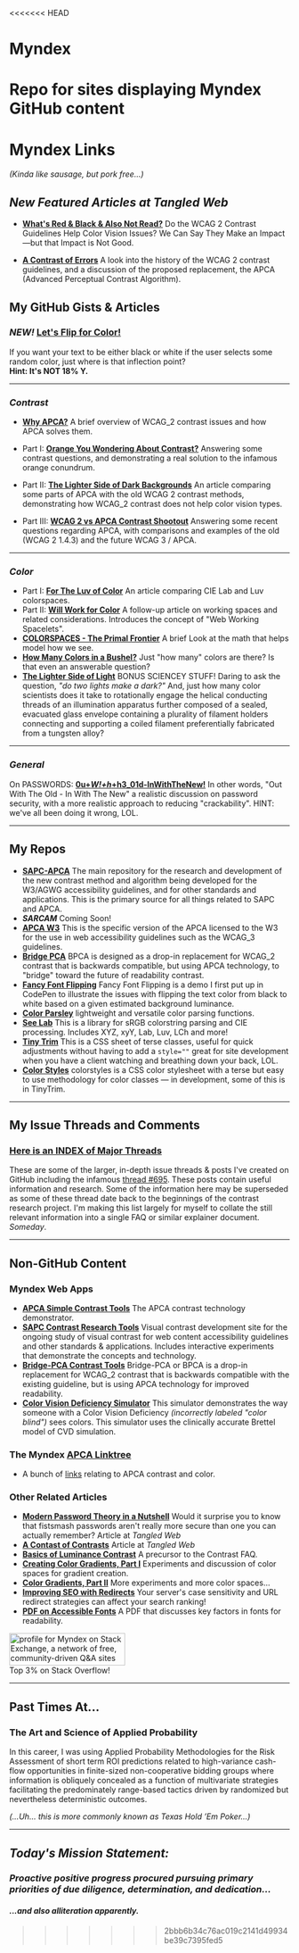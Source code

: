 <<<<<<< HEAD
# Myndex
 Repo for sites displaying Myndex GitHub content
=======
# Myndex Links
_(Kinda like sausage, but pork free...)_

## _New Featured Articles at Tangled Web_

- [**What's Red & Black & Also Not Read?**](https://atangledwebweweave.com/whats-red-black-also-not-read-573b9c0a97ed) Do the WCAG 2 Contrast Guidelines Help Color Vision Issues? We Can Say They Make an Impact—but that Impact is Not Good.

- [**A Contrast of Errors**](https://atangledwebweweave.com/a-contrast-of-errors-373c2665d42a) A look into the history of the WCAG 2 contrast guidelines, and a discussion of the proposed replacement, the APCA (Advanced Perceptual Contrast Algorithm).


## My GitHub Gists & Articles
 
### _NEW!_ [Let's Flip for Color!](https://gist.github.com/Myndex/e1025706436736166561d339fd667493#lets-flip-for-color)
If you want your text to be either black or white if the user selects some random color, just where is that inflection point?        
**Hint: It's NOT 18% Y.**

-----
### _Contrast_ 
- [**Why APCA?**](https://github.com/Myndex/SAPC-APCA/WhyAPCA.md) A brief overview of WCAG_2 contrast issues and how APCA solves them.

- Part I: [**Orange You Wondering About Contrast?**](https://gist.github.com/Myndex/1dadb6dcac596f1cd7a5686a076f697f) Answering some contrast questions, and demonstrating a real solution to the infamous orange conundrum.
- Part II: [**The Lighter Side of Dark Backgrounds**](https://gist.github.com/Myndex/c30dba273aa5eca426ad9f5200917c9d) An article comparing some parts of APCA with the old WCAG 2 contrast methods, demonstrating how WCAG_2 contrast does not help color vision types.
- Part III: [**WCAG 2 vs APCA Contrast Shootout**](https://gist.github.com/Myndex/069a4079b0de2930e72d5401bde9af98#wcag-2-vs-apca-contrast-shootout)
 Answering some recent questions regarding APCA, with comparisons and examples of the old (WCAG 2 1.4.3) and the future WCAG 3 / APCA.

-----
### _Color_

- Part I: [**For The Luv of Color**](https://gist.github.com/Myndex/47c793f8a054041bd2b52caa7ad5271c#file-fortheluvofcolor-md) An article comparing CIE Lab and Luv colorspaces.
- Part II: [**Will Work for Color**](https://gist.github.com/Myndex/10caff6a68e844591e83eadeebfb4347) A follow-up article on working spaces and related considerations. Introduces the concept of "Web Working Spacelets".
- [**COLORSPACES - The Primal Frontier**](https://gist.github.com/Myndex/b21c2621072b93d3a7c1ef8939bc2adb) A brief Look at the math that helps model how we see. 
- [**How Many Colors in a Bushel?**](https://gist.github.com/Myndex/db30607d4fe697de9e582544335bbce6#how-many-colors-in-a-bushel) Just "how many" colors are there? Is that even an answerable question? 
- [**The Lighter Side of Light**](https://gist.github.com/Myndex/b956e5320f77cfd5c3cf451f4ce0acb5#the-lighter-side-of-light) BONUS SCIENCEY STUFF! Daring to ask the question, _"do two lights make a dark?"_ And, just how many color scientists does it take to rotationally engage the helical conducting threads of an illumination apparatus further composed of a sealed, evacuated glass envelope containing a plurality of filament holders connecting and supporting a coiled filament preferentially fabricated from a tungsten alloy?

-----
### _General_
On PASSWORDS: [**0u+_W!+h_+h3_01d-InWithTheNew!**](https://gist.github.com/Myndex/d71875ea431c88db3a22962e28abd164) In other words, "Out With The Old - In With The New" a realistic discussion on password security, with a more realistic approach to reducing "crackability". HINT: we've all been doing it wrong, LOL.

-----
## My Repos
 
- [**SAPC-APCA**](https://github.com/Myndex/SAPC-APCA) The main repository for the research and development of the new contrast method and algorithm being developed for the W3/AGWG accessibility guidelines, and for other standards and applications. This is the primary source for all things related to SAPC and APCA.
- ***SARCAM*** Coming Soon!
- [**APCA W3**](https://github.com/Myndex/apca-w3) This is the specific version of the APCA licensed to the W3 for the use in web accessibility guidelines such as the WCAG_3 guidelines.
- [**Bridge PCA**](https://github.com/Myndex/bridge-pca) BPCA is designed as a drop-in replacement for WCAG_2 contrast that is backwards compatible, but using APCA technology, to "bridge" toward the future of readability contrast.
- [**Fancy Font Flipping**](https://github.com/Myndex/fancyfontflipping/blob/master/README.md#fancy-font-flipping) Fancy Font Flipping is a demo I first put up in CodePen to illustrate the issues with flipping the text color from black to white based on a given estimated background luminance.
- [**Color Parsley**](https://github.com/Myndex/colorparsley) lightweight and versatile color parsing functions.
- [**See Lab**](https://github.com/Myndex/seelab) This is a library for sRGB colorstring parsing and CIE processing. Includes XYZ, xyY, Lab, Luv, LCh and more!
- [**Tiny Trim**](https://github.com/Myndex/tinytrim) This is a CSS sheet of terse classes, useful for quick adjustments without having to add a `style=""` great for site development when you have a client watching and breathing down your back, LOL.
- [**Color Styles**](https://github.com/Myndex/colorstyles) colorstyles is a CSS color stylesheet with a terse but easy to use methodology for color classes — in development, some of this is in TinyTrim.

-----
## My Issue Threads and Comments

### [**Here is an INDEX of Major Threads**](https://github.com/Myndex/Myndex/blob/main/IssuesIndex.md)
These are some of the larger, in-depth issue threads & posts I've created on GitHub including the infamous [thread #695](https://github.com/w3c/wcag/issues/695). These posts contain useful information and research. Some of the information here may be superseded as some of these thread date back to the beginnings of the contrast research project. I'm making this list largely for myself to collate the still relevant information into a single FAQ or similar explainer document. _Someday_.

-----
## Non-GitHub Content

### Myndex Web Apps
- [**APCA Simple Contrast Tools**](https://www.myndex.com/APCA/) The APCA contrast technology demonstrator.
- [**SAPC Contrast Research Tools**](https://www.myndex.com/SAPC/) Visual contrast development site for the ongoing study of visual contrast for web content accessibility guidelines and other standards & applications. Includes interactive experiments that demonstrate the concepts and technology.
- [**Bridge-PCA Contrast Tools**](https://www.myndex.com/BPCA/) Bridge-PCA or BPCA is a drop-in replacement for WCAG\_2 contrast that is backwards compatible with the existing guideline, but is using APCA technology for improved readability.
- [**Color Vision Deficiency Simulator**](https://www.myndex.com/CVD/) This simulator demonstrates the way someone with a Color Vision Deficiency _(incorrectly labeled "color blind")_ sees colors. This simulator uses the clinically accurate Brettel model of CVD simulation.

### The Myndex [APCA Linktree](https://linktr.ee/Myndex)
- A bunch of [links](https://linktr.ee/Myndex) relating to APCA contrast and color.

### Other Related Articles
- [**Modern Password Theory in a Nutshell**](https://medium.com/tangledweb/modern-password-theory-in-a-nutshell-da87db012c08) Would it surprise you to know that fistsmash passwords aren't really more secure than one you can actually remember? Article at _Tangled Web_
- [**A Contast of Contrasts**](https://atangledwebweweave.com/a-contrast-of-contrasts-3ddda0f4061b) Article at _Tangled Web_
- [**Basics of Luminance Contrast**](https://www.myndex.com/WEB/LuminanceContrast) A precursor to the Contrast FAQ.
- [**Creating Color Gradients, Part I**](https://www.myndex.com/WEB/Gradients)  Experiments and discussion of color spaces for gradient creation.
- [**Color Gradients, Part II**](https://www.myndex.com/WEB/GradientsPartTwo) More experiments and more color spaces...
- [**Improving SEO with Redirects**](https://www.myndex.com/WEB/RedirectsForSEO) Your server's case sensitivity and URL redirect strategies can affect your search ranking!
- [**PDF on Accessible Fonts**](https://www.myndex.com/PUB/PDF/AccessibleFontsD.pdf) A PDF that discusses key factors in fonts for readability.

<a href="https://stackexchange.com/users/14280387"><img src="https://stackexchange.com/users/flair/14280387.png" width="208" height="58" alt="profile for Myndex on Stack Exchange, a network of free, community-driven Q&amp;A sites" title="profile for Myndex on Stack Exchange, a network of free, community-driven Q&amp;A sites"></a>      
Top 3% on Stack Overflow!

------
## Past Times At...
### The Art and Science of Applied Probability
In this career, I was using Applied Probability Methodologies for the Risk Assessment of short term ROI predictions related to high-variance cash-flow opportunities in finite-sized non-cooperative bidding groups where information is obliquely concealed as a function of multivariate strategies facilitating the predominately range-based tactics driven by randomized but nevertheless deterministic outcomes.    

_(…Uh… this is more commonly known as Texas Hold ’Em Poker…)_

-----
_Today's Mission Statement:_
-----
### *Proactive positive progress procured pursuing primary priorities of due diligence, determination, and dedication...*   
#### *...and also alliteration apparently.*

>>>>>>> 2bbb6b34c76ac019c2141d49934be39c7395fed5
